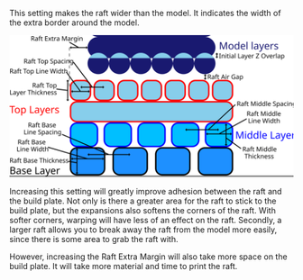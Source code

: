 This setting makes the raft wider than the model. It indicates the width of the extra border around the model.

![Dimensions related to the raft](../images/raft_dimensions.svg)

Increasing this setting will greatly improve adhesion between the raft and the build plate. Not only is there a greater area for the raft to stick to the build plate, but the expansions also softens the corners of the raft. With softer corners, warping will have less of an effect on the raft. Secondly, a larger raft allows you to break away the raft from the model more easily, since there is some area to grab the raft with.

However, increasing the Raft Extra Margin will also take more space on the build plate. It will take more material and time to print the raft.
